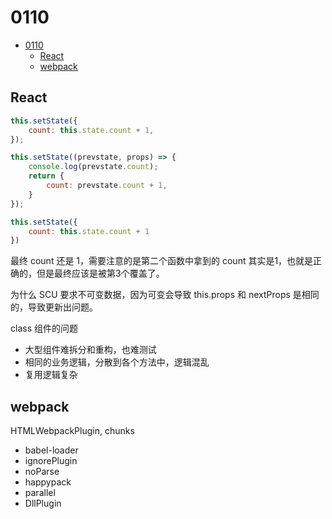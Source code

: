 # 0110

<!-- TOC -->

- [0110](#0110)
  - [React](#react)
  - [webpack](#webpack)

<!-- /TOC -->

## React    

```js
this.setState({
    count: this.state.count + 1,
});

this.setState((prevstate, props) => {
    console.log(prevstate.count);
    return {
        count: prevstate.count + 1,
    }
});

this.setState({
    count: this.state.count + 1
})
```    

最终 count 还是 1，需要注意的是第二个函数中拿到的 count 其实是1，也就是正确的，但是最终应该是被第3个覆盖了。   

为什么 SCU 要求不可变数据，因为可变会导致 this.props 和 nextProps 是相同的，导致更新出问题。    

class 组件的问题   

- 大型组件难拆分和重构，也难测试
- 相同的业务逻辑，分散到各个方法中，逻辑混乱
- 复用逻辑复杂    

## webpack   


HTMLWebpackPlugin, chunks   

- babel-loader
- ignorePlugin
- noParse
- happypack
- parallel
- DllPlugin